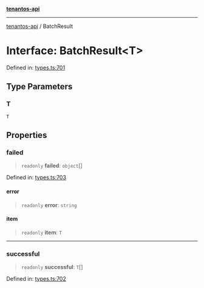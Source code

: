 [**tenantos-api**](../README.md)

***

[tenantos-api](../globals.md) / BatchResult

# Interface: BatchResult\<T\>

Defined in: [types.ts:701](https://github.com/shadmanZero/tenantos-api/blob/50bbdae310005a0ca12345f143ddaf8ea2b8ce90/src/types.ts#L701)

## Type Parameters

### T

`T`

## Properties

### failed

> `readonly` **failed**: `object`[]

Defined in: [types.ts:703](https://github.com/shadmanZero/tenantos-api/blob/50bbdae310005a0ca12345f143ddaf8ea2b8ce90/src/types.ts#L703)

#### error

> `readonly` **error**: `string`

#### item

> `readonly` **item**: `T`

***

### successful

> `readonly` **successful**: `T`[]

Defined in: [types.ts:702](https://github.com/shadmanZero/tenantos-api/blob/50bbdae310005a0ca12345f143ddaf8ea2b8ce90/src/types.ts#L702)
